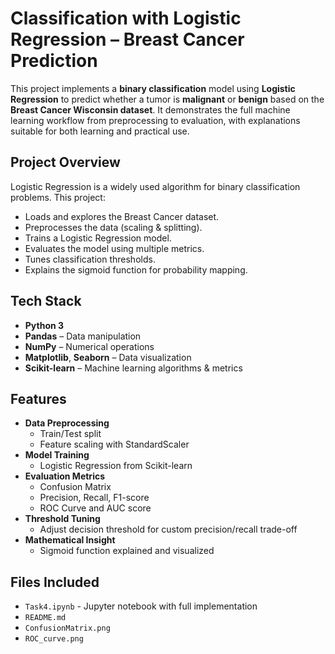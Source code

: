 # Classification with Logistic Regression – Breast Cancer Prediction

This project implements a **binary classification** model using **Logistic Regression** to predict whether a tumor is **malignant** or **benign** based on the **Breast Cancer Wisconsin dataset**. It demonstrates the full machine learning workflow from preprocessing to evaluation, with explanations suitable for both learning and practical use.


## Project Overview
Logistic Regression is a widely used algorithm for binary classification problems. This project:
- Loads and explores the Breast Cancer dataset.
- Preprocesses the data (scaling & splitting).
- Trains a Logistic Regression model.
- Evaluates the model using multiple metrics.
- Tunes classification thresholds.
- Explains the sigmoid function for probability mapping.


## Tech Stack
- **Python 3**
- **Pandas** – Data manipulation
- **NumPy** – Numerical operations
- **Matplotlib**, **Seaborn** – Data visualization
- **Scikit-learn** – Machine learning algorithms & metrics

## Features
- **Data Preprocessing**
  - Train/Test split
  - Feature scaling with StandardScaler
- **Model Training**
  - Logistic Regression from Scikit-learn
- **Evaluation Metrics**
  - Confusion Matrix
  - Precision, Recall, F1-score
  - ROC Curve and AUC score
- **Threshold Tuning**
  - Adjust decision threshold for custom precision/recall trade-off
- **Mathematical Insight**
  - Sigmoid function explained and visualized

## Files Included

- `Task4.ipynb` - Jupyter notebook with full implementation
- `README.md`
- `ConfusionMatrix.png`
- `ROC_curve.png`
